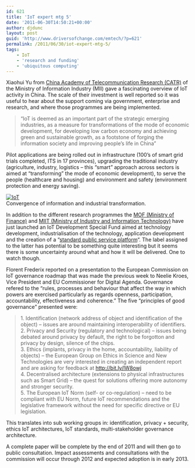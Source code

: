 ```yaml
---
id: 621
title: 'IoT expert mtg 5'
date: '2011-06-30T14:50:21+00:00'
author: djdunc
layout: post
guid: 'http://www.driversofchange.com/emtech/?p=621'
permalink: /2011/06/30/iot-expert-mtg-5/
tags:
    - IoT
    - 'research and funding'
    - 'ubiquitous computing'
---
```


Xiaohui Yu from [China Academy of Telecommunication Research (CATR)](http://www.catr.cn/english/) of the Ministry of Information Industry (MII) gave a fascinating overview of IoT activity in China. The scale of their investment is well reported so it was useful to hear about the support coming via government, enterprise and research, and where those programmes are being implemented.

> “IoT is deemed as an important part of the strategic emerging industries, as a measure for transformations of the mode of economic development, for developing low carbon economy and achieving green and sustainable growth, as a footstone of forging the information society and improving people’s life in China”

Pilot applications are being rolled out in infrastructure (100’s of smart grid trials completed, ITS in 17 provinces), upgrading the traditional industry (agriculture, industry, logistics – this “smart” approach across sectors is aimed at “transforming” the mode of economic development), to serve the people (healthcare and housing) and environment and safety (environment protection and energy saving).

[![IoT](https://i0.wp.com/farm6.static.flickr.com/5263/5887973104_25bc2abd19.jpg?resize=500%2C375)](http://www.flickr.com/photos/pseudonomad/5887973104/ "IoT by pseudonomad, on Flickr")  
Convergence of information and industrial transformation.

In addition to the different research programmes the [MOF (Ministry of Finance)](<http://en.wikipedia.org/wiki/Ministry_of_Finance_of_the_People%27s_Republic_of_China >) and [MIIT (Ministry of Industry and Information Technology)](http://en.wikipedia.org/wiki/Ministry_of_Industry_and_Information_Technology_of_the_People%27s_Republic_of_China) have just launched an IoT Development Special Fund aimed at technology development, industrialisation of the technology, application development and the creation of a “[standard public service platform](http://www.datasheetofic.com/201104/livelihood-class-mining-application-development-internal-driving-force.html)“. The label assigned to the latter has potential to be something quite interesting but it seems there is some uncertainty around what and how it will be delivered. One to watch though.

Florent Frederix reported on a presentation to the European Commission on IoT governance roadmap that was made the previous week to Neelie Kroes, Vice President and EU Commissioner for Digital Agenda. Governance refered to the “rules, processes and behaviour that affect the way in which powers are exercised particularly as regards openness, participation, accountability, effectiveness and coherence.” The five “principles of good governance” presented were:

> 1\. Identification (network address of object and identification of the object) – issues are around maintaining interoperability of identifiers.  
> 2\. Privacy and Security (regulatory and technological) – issues being debated around privacy by default, the right to be forgotton and privacy by design, silence of the chips.  
> 3\. Ethics (implants, privacy in the home, accountability, liability of objects) – the European Group on Ethics in Science and New Technologies are very interested in creating an independent report and are asking for feedback at http://bit.ly/lW8owj  
> 4\. Decentralised architecture (extensions to physical infrastructures such as Smart Grid) – the quest for solutions offering more autonomy and stronger security.  
> 5\. The European IoT Norm (self- or co-regulation) – need to be compliant with EU Norm, future IoT recommendations and the legislative framework without the need for specific directive or EU legislation.

This translates into sub working groups in: identification, privacy + security, ethics IoT architectures, IoT standards, multi-stakeholder governance architecture.

A complete paper will be complete by the end of 2011 and will then go to public consultation. Impact assessments and consultations with the commission will occur through 2012 and expected adoption is in early 2013.
